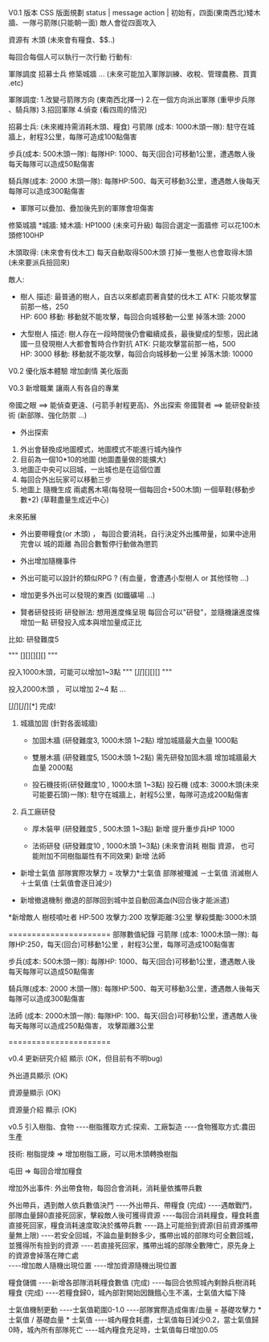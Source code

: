 V0.1 版本
CSS 版面規劃
 status   |  message 
 action   |
初始有，四面(東南西北)矮木牆、一隊弓箭隊(只能朝一面) 
敵人會從四面攻入

資源有
木頭
(未來會有糧食、$$..)

每回合每個人可以執行一次行動
行動有:

軍隊調度
招募士兵
修築城牆
... (未來可能加入軍隊訓練、收稅、管理農務、買賣 .etc)

軍隊調度: 
1.改變弓箭隊方向 (東南西北擇一)
2.在一個方向派出軍隊  (重甲步兵隊 、騎兵隊) 
3.招回軍隊
4.偵查  (看四周的情況)

招募士兵: (未來維持需消耗木頭、糧食)
弓箭隊 (成本: 1000木頭一隊):  駐守在城牆上，射程3公里，每隊可造成100點傷害  
 
步兵(成本: 500木頭一隊):  每隊HP: 1000、每天(回合)可移動1公里，遭遇敵人後每天每隊可以造成50點傷害

騎兵隊(成本: 2000 木頭一隊):  每隊HP:500、每天可移動3公里，遭遇敵人後每天每隊可以造成300點傷害

* 軍隊可以疊加、疊加後先到的軍隊會坦傷害

修築城牆
*城牆:
矮木牆: HP1000
(未來可升級)
每回合選定一面牆修  可以花100木頭修100HP  

木頭取得:
(未來會有伐木工)
每天自動取得500木頭
打掉一隻樹人也會取得木頭 (未來要派兵撿回來)

敵人:

* 樹人
描述: 最普通的樹人，自古以來都處罰著貪婪的伐木工
ATK: 只能攻擊當前那一格，250  
HP: 600
移動:  移動就不能攻擊，每回合向城移動一公里
掉落木頭: 2000



* 大型樹人
描述: 樹人存在一段時間後仍會繼續成長，最後變成的型態，因此諸國一旦發現樹人大都會暫時合作對抗
ATK: 只能攻擊當前那一格，500  
HP: 3000
移動:  移動就不能攻擊，每回合向城移動一公里
掉落木頭: 10000

V0.2
優化版本體驗
增加劇情
美化版面



V0.3 
新增職業 讓兩人有各自的專業

帝國之眼 ==> 能偵查更遠、(弓箭手射程更高)、外出探索
帝國賢者 ==> 能研發新技術 (新部隊、強化防禦 ...)


* 外出探索
	 
1. 外出會替換成地圖模式，地圖模式不能進行城內操作 
2. 目前為一個10*10的地圖 (地圖盡量做的能擴大)
3. 地圖正中央可以回城，一出城也是在這個位置
4. 每回合外出玩家可以移動三步
5. 地圖上 隨機生成 兩處舊木場(每發現一個每回合+500木頭)  一個草鞋(移動步數+2)
(草鞋盡量生成近中心)

未來拓展
* 外出要帶糧食(or 木頭) ， 每回合要消耗，自行決定外出攜帶量，如果中途用完會以 城的距離 為回合數暫停行動做為懲罰
* 外出增加隨機事件
* 外出可能可以設計的類似RPG ? (有血量，會遭遇小型樹人 or 其他怪物 ...)
* 增加更多外出可以發現的東西 (如鐵礦場 ...)

* 賢者研發技術
研發辦法:
想用進度條呈現
每回合可以"研發"，並隨機讓進度條增加一點
研發投入成本與增加量成正比

比如:  研發難度5

"""
[][][][][]
"""

投入1000木頭，可能可以增加1~3點
"""
[*][*][][][]
"""

投入2000木頭 ， 可以增加 2~4 點 ...

[*][*][*][*][*] 完成!


1. 城牆加固 (針對各面城牆)

    * 加固木牆 (研發難度3, 1000木頭 1~2點)
	增加城牆最大血量 1000點

    * 雙層木牆 (研發難度5, 1500木頭  1~2點) 需先研發加固木牆
	增加城牆最大血量 2000點
	
	* 投石機技術(研發難度10 , 1000木頭 1~3點) 
   投石機 (成本: 3000木頭(未來可能要石頭)一隊):  駐守在城牆上，射程5公里，每隊可造成200點傷害


2. 兵工廠研發

    * 厚木裝甲 (研發難度5 , 500木頭 1~3點)
	新增 提升重步兵HP 1000
	
    * 法術研發 (研發難度10 , 1000木頭 1~3點)  (未來會消耗 樹脂 資源， 也可能附加不同樹脂屬性有不同效果)
	新增 法師

	




* 新增士氣值
	部隊實際攻擊力 = 攻擊力*士氣值
	部隊被殲滅  －士氣值
	消滅樹人     ＋士氣值
	(士氣值會逐日減少)



* 新增撤退機制
	撤退的部隊回到城中並自動回滿血(N回合後才能派遣)


*新增敵人 樹枝噴吐者
	HP:500	攻擊力:200	攻擊距離:3公里	擊殺獎勵:3000木頭

======================
部隊數值紀錄
弓箭隊 (成本: 1000木頭一隊):  每隊HP:250，每天(回合)可移動1公里 ，射程3公里，每隊可造成100點傷害  
 
步兵(成本: 500木頭一隊):  每隊HP: 1000、每天(回合)可移動1公里，遭遇敵人後每天每隊可以造成50點傷害

騎兵隊(成本: 2000 木頭一隊):  每隊HP:500、每天可移動3公里，遭遇敵人後每天每隊可以造成300點傷害


法師 (成本: 2000木頭一隊):  每隊HP: 100、每天(回合)可移動1公里，遭遇敵人後每天每隊可以造成250點傷害， 攻擊距離3公里

======================


v0.4
更新研究介紹 顯示 (OK，但目前有不明bug)

外出道具顯示 (OK)

資源量顯示  (OK)

資源量介紹 顯示 (OK)



v0.5 
引入樹脂、食物
----樹脂獲取方式:探索、工廠製造
----食物獲取方式:農田生產


技術:
樹脂提煉    => 增加樹脂工廠，可以用木頭轉換樹脂

屯田        =>   每回合增加糧食 

增加外出事件:
外出帶食物，每回合會消耗，消耗量依攜帶兵數

外出帶兵，遇到敵人依兵數值決鬥
----外出帶兵、帶糧食	(完成)
----遇敵戰鬥，部隊血量歸0直接死回家，擊殺敵人後可獲得資源
----每回合消耗糧食，糧食耗盡直接死回家，糧食消耗速度取決於攜帶兵數
----路上可能撿到資源(目前資源攜帶量無上限)
----若安全回城，不論血量剩餘多少，攜帶出城的部隊均可全數回城，並獲得所有撿到的資源	
----若直接死回家，攜帶出城的部隊全數陣亡，原先身上的資源會掉落在陣亡處	
----增加敵人隨機出現位置
----增加資源隨機出現位置

糧食儲備
----新增各部隊消耗糧食數值	(完成)
----每回合依照城內剩餘兵樹消耗糧食	(完成)
----若糧食歸0，城內部對開始因饑餓心生不滿，士氣值大幅下降

士氣值機制更動
----士氣值範圍0-1.0
----部隊實際造成傷害/血量 = 基礎攻擊力 * 士氣值 / 基礎血量 * 士氣值
----城內糧食耗盡，士氣值每日減少0.2，當士氣值歸0時，城內所有部隊死亡
----城內糧食充足時，士氣值每日增加0.05